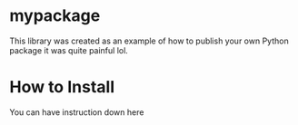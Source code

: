 # mypackage
This library was created as an example of how to publish your own Python package it was quite painful lol.

# How to Install
You can have instruction down here